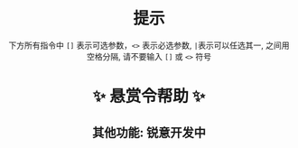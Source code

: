 <div align="center">

# 提示

下方所有指令中 `[]` 表示可选参数，`<>` 表示必选参数, `|`表示可以任选其一, 之间用空格分隔, 请不要输入 `[]` 或 `<>` 符号

# ✨ 悬赏令帮助 ✨

</div>

<div align="center">

## 其他功能: 锐意开发中

</div>
